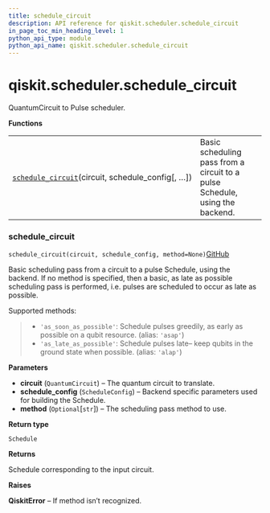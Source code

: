 ```yaml
---
title: schedule_circuit
description: API reference for qiskit.scheduler.schedule_circuit
in_page_toc_min_heading_level: 1
python_api_type: module
python_api_name: qiskit.scheduler.schedule_circuit
---
```


<span id="qiskit-scheduler-schedule-circuit" />

# qiskit.scheduler.schedule\_circuit

QuantumCircuit to Pulse scheduler.

**Functions**

|                                                                                                                                                                 |                                                                              |
| --------------------------------------------------------------------------------------------------------------------------------------------------------------- | ---------------------------------------------------------------------------- |
| [`schedule_circuit`](#qiskit.scheduler.schedule_circuit.schedule_circuit "qiskit.scheduler.schedule_circuit.schedule_circuit")(circuit, schedule\_config\[, …]) | Basic scheduling pass from a circuit to a pulse Schedule, using the backend. |

### schedule\_circuit

<span id="qiskit.scheduler.schedule_circuit.schedule_circuit" />

`schedule_circuit(circuit, schedule_config, method=None)`[GitHub](https://github.com/qiskit/qiskit/tree/stable/0.18/qiskit/scheduler/schedule_circuit.py "view source code")

Basic scheduling pass from a circuit to a pulse Schedule, using the backend. If no method is specified, then a basic, as late as possible scheduling pass is performed, i.e. pulses are scheduled to occur as late as possible.

Supported methods:

> *   `'as_soon_as_possible'`: Schedule pulses greedily, as early as possible on a qubit resource. (alias: `'asap'`)
> *   `'as_late_as_possible'`: Schedule pulses late– keep qubits in the ground state when possible. (alias: `'alap'`)

**Parameters**

*   **circuit** (`QuantumCircuit`) – The quantum circuit to translate.
*   **schedule\_config** (`ScheduleConfig`) – Backend specific parameters used for building the Schedule.
*   **method** (`Optional`\[`str`]) – The scheduling pass method to use.

**Return type**

`Schedule`

**Returns**

Schedule corresponding to the input circuit.

**Raises**

**QiskitError** – If method isn’t recognized.

